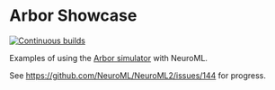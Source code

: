 # Arbor Showcase

[![Continuous builds](https://github.com/OpenSourceBrain/ArborShowcase/actions/workflows/ci.yml/badge.svg)](https://github.com/OpenSourceBrain/ArborShowcase/actions/workflows/ci.yml)

Examples of using the [Arbor simulator](https://github.com/arbor-sim/arbor) with NeuroML.

See https://github.com/NeuroML/NeuroML2/issues/144 for progress. 
